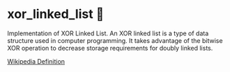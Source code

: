 # xor_linked_list :link:

Implementation of XOR Linked List. An XOR linked list is a type of data structure used in computer programming. It takes advantage of the bitwise XOR operation to decrease storage requirements for doubly linked lists.

[Wikipedia Definition](https://en.wikipedia.org/wiki/XOR_linked_list)

